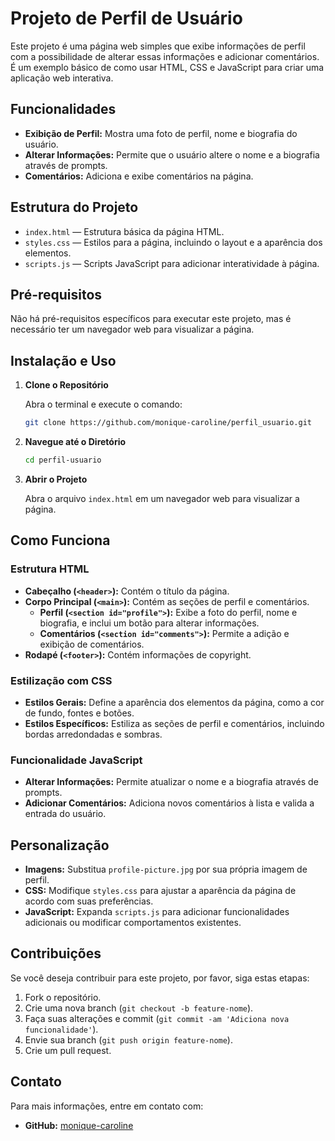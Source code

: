 # Projeto de Perfil de Usuário

Este projeto é uma página web simples que exibe informações de perfil com a possibilidade de alterar essas informações e adicionar comentários. É um exemplo básico de como usar HTML, CSS e JavaScript para criar uma aplicação web interativa.

## Funcionalidades

- **Exibição de Perfil:** Mostra uma foto de perfil, nome e biografia do usuário.
- **Alterar Informações:** Permite que o usuário altere o nome e a biografia através de prompts.
- **Comentários:** Adiciona e exibe comentários na página.

## Estrutura do Projeto

- `index.html` — Estrutura básica da página HTML.
- `styles.css` — Estilos para a página, incluindo o layout e a aparência dos elementos.
- `scripts.js` — Scripts JavaScript para adicionar interatividade à página.

## Pré-requisitos

Não há pré-requisitos específicos para executar este projeto, mas é necessário ter um navegador web para visualizar a página.

## Instalação e Uso

1. **Clone o Repositório**

   Abra o terminal e execute o comando:

   ```bash
   git clone https://github.com/monique-caroline/perfil_usuario.git
   ```

2. **Navegue até o Diretório**

   ```bash
   cd perfil-usuario
   ```

3. **Abrir o Projeto**

   Abra o arquivo `index.html` em um navegador web para visualizar a página.

## Como Funciona

### Estrutura HTML

- **Cabeçalho (`<header>`):** Contém o título da página.
- **Corpo Principal (`<main>`):** Contém as seções de perfil e comentários.
  - **Perfil (`<section id="profile">`):** Exibe a foto do perfil, nome e biografia, e inclui um botão para alterar informações.
  - **Comentários (`<section id="comments">`):** Permite a adição e exibição de comentários.
- **Rodapé (`<footer>`):** Contém informações de copyright.

### Estilização com CSS

- **Estilos Gerais:** Define a aparência dos elementos da página, como a cor de fundo, fontes e botões.
- **Estilos Específicos:** Estiliza as seções de perfil e comentários, incluindo bordas arredondadas e sombras.

### Funcionalidade JavaScript

- **Alterar Informações:** Permite atualizar o nome e a biografia através de prompts.
- **Adicionar Comentários:** Adiciona novos comentários à lista e valida a entrada do usuário.

## Personalização

- **Imagens:** Substitua `profile-picture.jpg` por sua própria imagem de perfil.
- **CSS:** Modifique `styles.css` para ajustar a aparência da página de acordo com suas preferências.
- **JavaScript:** Expanda `scripts.js` para adicionar funcionalidades adicionais ou modificar comportamentos existentes.

## Contribuições

Se você deseja contribuir para este projeto, por favor, siga estas etapas:

1. Fork o repositório.
2. Crie uma nova branch (`git checkout -b feature-nome`).
3. Faça suas alterações e commit (`git commit -am 'Adiciona nova funcionalidade'`).
4. Envie sua branch (`git push origin feature-nome`).
5. Crie um pull request.

## Contato

Para mais informações, entre em contato com:

- **GitHub:** [monique-caroline](https://github.com/monique-caroline)
